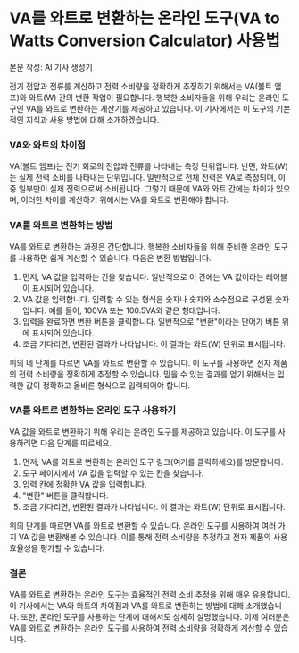 VA를 와트로 변환하는 온라인 도구(VA to Watts Conversion Calculator) 사용법
==========================================================

본문 작성: AI 기사 생성기

전기 전압과 전류를 계산하고 전력 소비량을 정확하게 추정하기 위해서는 VA(볼트 앰프)와 와트(W) 간의 변환 작업이 필요합니다. 행복한 소비자들을 위해 우리는 온라인 도구인 VA를 와트로 변환하는 계산기를 제공하고 있습니다. 이 기사에서는 이 도구의 기본적인 지식과 사용 방법에 대해 소개하겠습니다.

### VA와 와트의 차이점

VA(볼트 앰프)는 전기 회로의 전압과 전류를 나타내는 측정 단위입니다. 반면, 와트(W)는 실제 전력 소비를 나타내는 단위입니다. 일반적으로 전체 전력은 VA로 측정되며, 이 중 일부만이 실제 전력으로써 소비됩니다. 그렇기 때문에 VA와 와트 간에는 차이가 있으며, 이러한 차이를 계산하기 위해서는 VA를 와트로 변환해야 합니다.

### VA를 와트로 변환하는 방법

VA를 와트로 변환하는 과정은 간단합니다. 행복한 소비자들을 위해 준비한 온라인 도구를 사용하면 쉽게 계산할 수 있습니다. 다음은 변환 방법입니다.

1. 먼저, VA 값을 입력하는 칸을 찾습니다. 일반적으로 이 칸에는 VA 값이라는 레이블이 표시되어 있습니다.
2. VA 값을 입력합니다. 입력할 수 있는 형식은 숫자나 숫자와 소수점으로 구성된 숫자입니다. 예를 들어, 100VA 또는 100.5VA와 같은 형태입니다.
3. 입력을 완료하면 변환 버튼을 클릭합니다. 일반적으로 "변환"이라는 단어가 버튼 위에 표시되어 있습니다.
4. 조금 기다리면, 변환된 결과가 나타납니다. 이 결과는 와트(W) 단위로 표시됩니다.

위의 네 단계를 따르면 VA를 와트로 변환할 수 있습니다. 이 도구를 사용하면 전자 제품의 전력 소비량을 정확하게 추정할 수 있습니다. 믿을 수 있는 결과를 얻기 위해서는 입력한 값이 정확하고 올바른 형식으로 입력되어야 합니다.

### VA를 와트로 변환하는 온라인 도구 사용하기

VA 값을 와트로 변환하기 위해 우리는 온라인 도구를 제공하고 있습니다. 이 도구를 사용하려면 다음 단계를 따르세요.

1. 먼저, VA를 와트로 변환하는 온라인 도구 링크(여기를 클릭하세요)를 방문합니다.
2. 도구 페이지에서 VA 값을 입력할 수 있는 칸을 찾습니다.
3. 입력 칸에 정확한 VA 값을 입력합니다.
4. "변환" 버튼을 클릭합니다.
5. 조금 기다리면, 변환된 결과가 나타납니다. 이 결과는 와트(W) 단위로 표시됩니다.

위의 단계를 따르면 VA를 와트로 변환할 수 있습니다. 온라인 도구를 사용하여 여러 가지 VA 값을 변환해볼 수 있습니다. 이를 통해 전력 소비량을 추정하고 전자 제품의 사용 효율성을 평가할 수 있습니다.

### 결론

VA를 와트로 변환하는 온라인 도구는 효율적인 전력 소비 추정을 위해 매우 유용합니다. 이 기사에서는 VA와 와트의 차이점과 VA를 와트로 변환하는 방법에 대해 소개했습니다. 또한, 온라인 도구를 사용하는 단계에 대해서도 상세히 설명했습니다. 이제 여러분은 VA를 와트로 변환하는 온라인 도구를 사용하여 전력 소비량을 정확하게 계산할 수 있습니다.